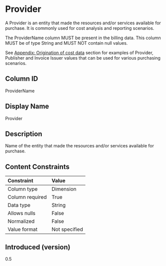 # Provider

A Provider is an entity that made the resources and/or services available for purchase. It is commonly used for cost analysis and reporting scenarios.

The ProviderName column MUST be present in the billing data. This column MUST be of type String and MUST NOT contain null values.

See [Appendix: Origination of cost data](#originationofcostdata) section for examples of Provider, Publisher and Invoice Issuer values that can be used for various purchasing scenarios.

## Column ID

ProviderName

## Display Name

Provider

## Description

Name of the entity that made the resources and/or services available for purchase.

## Content Constraints

| Constraint      | Value         |
| :-------------- | :------------ |
| Column type     | Dimension     |
| Column required | True          |
| Data type       | String        |
| Allows nulls    | False         |
| Normalized      | False         |
| Value format    | Not specified |

## Introduced (version)

0.5
